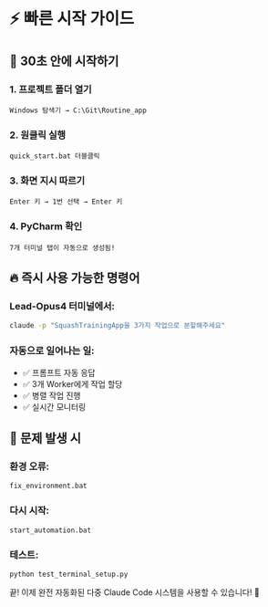 # ⚡ 빠른 시작 가이드

## 🎯 30초 안에 시작하기

### 1. 프로젝트 폴더 열기
```
Windows 탐색기 → C:\Git\Routine_app
```

### 2. 원클릭 실행
```
quick_start.bat 더블클릭
```

### 3. 화면 지시 따르기
```
Enter 키 → 1번 선택 → Enter 키
```

### 4. PyCharm 확인
```
7개 터미널 탭이 자동으로 생성됨!
```

## 🔥 즉시 사용 가능한 명령어

### Lead-Opus4 터미널에서:
```bash
claude -p "SquashTrainingApp을 3가지 작업으로 분할해주세요"
```

### 자동으로 일어나는 일:
- ✅ 프롬프트 자동 응답
- ✅ 3개 Worker에게 작업 할당
- ✅ 병렬 작업 진행
- ✅ 실시간 모니터링

## 🚨 문제 발생 시

### 환경 오류:
```batch
fix_environment.bat
```

### 다시 시작:
```batch
start_automation.bat
```

### 테스트:
```batch
python test_terminal_setup.py
```

끝! 이제 완전 자동화된 다중 Claude Code 시스템을 사용할 수 있습니다! 🎉